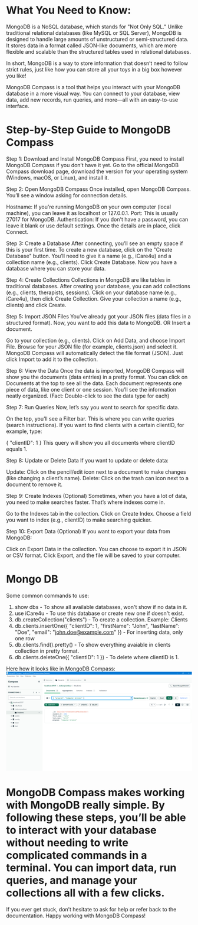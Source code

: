 # What You Need to Know:
MongoDB is a NoSQL database, which stands for "Not Only SQL." Unlike traditional relational databases (like MySQL or SQL Server), MongoDB is designed to handle large amounts of unstructured or semi-structured data. It stores data in a format called JSON-like documents, which are more flexible and scalable than the structured tables used in relational databases.

In short, MongoDB is a way to store information that doesn’t need to follow strict rules, just like how you can store all your toys in a big box however you like!

MongoDB Compass is a tool that helps you interact with your MongoDB database in a more visual way. You can connect to your database, view data, add new records, run queries, and more—all with an easy-to-use interface.

# Step-by-Step Guide to MongoDB Compass

Step 1: Download and Install MongoDB Compass
First, you need to install MongoDB Compass if you don’t have it yet. Go to the official MongoDB Compass download page, download the version for your operating system (Windows, macOS, or Linux), and install it.

Step 2: Open MongoDB Compass
Once installed, open MongoDB Compass. You’ll see a window asking for connection details.

Hostname: If you're running MongoDB on your own computer (local machine), you can leave it as localhost or 127.0.0.1.
Port: This is usually 27017 for MongoDB.
Authentication: If you don't have a password, you can leave it blank or use default settings.
Once the details are in place, click Connect.

Step 3: Create a Database
After connecting, you’ll see an empty space if this is your first time.
To create a new database, click on the "Create Database" button. You’ll need to give it a name (e.g., iCare4u) and a collection name (e.g., clients).
Click Create Database. Now you have a database where you can store your data.

Step 4: Create Collections
Collections in MongoDB are like tables in traditional databases.
After creating your database, you can add collections (e.g., clients, therapists, sessions).
Click on your database name (e.g., iCare4u), then click Create Collection.
Give your collection a name (e.g., clients) and click Create.

Step 5: Import JSON Files
You’ve already got your JSON files (data files in a structured format). Now, you want to add this data to MongoDB.
OR
Insert a document.

Go to your collection (e.g., clients).
Click on Add Data, and choose Import File.
Browse for your JSON file (for example, clients.json) and select it.
MongoDB Compass will automatically detect the file format (JSON). Just click Import to add it to the collection.

Step 6: View the Data
Once the data is imported, MongoDB Compass will show you the documents (data entries) in a pretty format.
You can click on Documents at the top to see all the data.
Each document represents one piece of data, like one client or one session. You’ll see the information neatly organized. (Fact: Double-click to see the data type for each)

Step 7: Run Queries
Now, let’s say you want to search for specific data.

On the top, you’ll see a Filter bar. This is where you can write queries (search instructions).
If you want to find clients with a certain clientID, for example, type:

{ "clientID": 1 }
This query will show you all documents where clientID equals 1.

Step 8: Update or Delete Data
If you want to update or delete data:

Update: Click on the pencil/edit icon next to a document to make changes (like changing a client’s name).
Delete: Click on the trash can icon next to a document to remove it.

Step 9: Create Indexes (Optional)
Sometimes, when you have a lot of data, you need to make searches faster. That’s where indexes come in.

Go to the Indexes tab in the collection.
Click on Create Index.
Choose a field you want to index (e.g., clientID) to make searching quicker.

Step 10: Export Data (Optional)
If you want to export your data from MongoDB:

Click on Export Data in the collection.
You can choose to export it in JSON or CSV format.
Click Export, and the file will be saved to your computer.

# Mongo DB
Some common commands to use:

1. show dbs - To show all available databases, won't show if no data in it.
2. use iCare4u - To use this database or create new one if doesn't exist.
3. db.createCollection("clients") - To create a collection. Example: Clients
4. db.clients.insertOne({
  "clientID": 1,
  "firstName": "John",
  "lastName": "Doe",
  "email": "john.doe@example.com"
}) - For inserting data, only one row
5. db.clients.find().pretty() - To show everything avaiable in clients collection in pretty format.
6. db.clients.deleteOne({ "clientID": 1 }) - To delete where clientID is 1.

Here how it looks like in MongoDB Compass:
![MongoDB Compass](Mongodb-02.png)


# MongoDB Compass makes working with MongoDB really simple. By following these steps, you’ll be able to interact with your database without needing to write complicated commands in a terminal. You can import data, run queries, and manage your collections all with a few clicks.

If you ever get stuck, don’t hesitate to ask for help or refer back to the documentation. Happy working with MongoDB Compass!